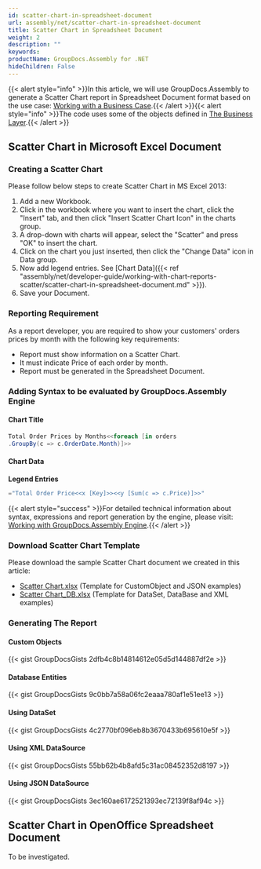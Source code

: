 ```yaml
---
id: scatter-chart-in-spreadsheet-document
url: assembly/net/scatter-chart-in-spreadsheet-document
title: Scatter Chart in Spreadsheet Document
weight: 2
description: ""
keywords: 
productName: GroupDocs.Assembly for .NET
hideChildren: False
---
```

{{< alert style="info" >}}In this article, we will use GroupDocs.Assembly to generate a Scatter Chart report in Spreadsheet Document format based on the use case: [Working with a Business Case](https://docs.groupdocs.com/assembly/net/working-with-a-business-case/).{{< /alert >}}{{< alert style="info" >}}The code uses some of the objects defined in [The Business Layer](https://docs.groupdocs.com/assembly/net/the-business-layer/).{{< /alert >}}

## Scatter Chart in Microsoft Excel Document

### Creating a Scatter Chart

Please follow below steps to create Scatter Chart in MS Excel 2013:

1.  Add a new Workbook.
2.  Click in the workbook where you want to insert the chart, click the "Insert" tab, and then click "Insert Scatter Chart Icon" in the charts group.
3.  A drop-down with charts will appear, select the "Scatter" and press "OK" to insert the chart.
4.  Click on the chart you just inserted, then click the "Change Data" icon in Data group.
5.  Now add legend entries. See [Chart Data]({{< ref "assembly/net/developer-guide/working-with-chart-reports-scatter/scatter-chart-in-spreadsheet-document.md" >}}).
6.  Save your Document.

### Reporting Requirement

As a report developer, you are required to show your customers' orders prices by month with the following key requirements:

*   Report must show information on a Scatter Chart.
*   It must indicate Price of each order by month.
*   Report must be generated in the Spreadsheet Document.

### Adding Syntax to be evaluated by GroupDocs.Assembly Engine

#### Chart Title

```csharp
Total Order Prices by Months<<foreach [in orders
.GroupBy(c => c.OrderDate.Month)]>>
```

#### Chart Data

**Legend Entries**

```csharp
="Total Order Price<<x [Key]>><<y [Sum(c => c.Price)]>>"
```

{{< alert style="success" >}}For detailed technical information about syntax, expressions and report generation by the engine, please visit: [Working with GroupDocs.Assembly Engine](https://docs.groupdocs.com/assembly/net/working-with-groupdocs-assembly-engine/).{{< /alert >}}

### Download Scatter Chart Template

Please download the sample Scatter Chart document we created in this article:

*   [Scatter Chart.xlsx](https://github.com/groupdocsassembly/GroupDocs_Assembly_NET/blob/master/Examples/Data/Source/Spreadsheet%20Templates/Scatter%20Chart.xlsx?raw=true) (Template for CustomObject and JSON examples) 
*   [Scatter Chart\_DB.xlsx](https://github.com/groupdocsassembly/GroupDocs_Assembly_NET/blob/master/Examples/Data/Source/Spreadsheet%20Templates/Scatter%20Chart_DB.xlsx?raw=true) (Template for DataSet, DataBase and XML examples)

### Generating The Report

#### Custom Objects

{{< gist GroupDocsGists 2dfb4c8b14814612e05d5d144887df2e >}}



#### Database Entities

{{< gist GroupDocsGists 9c0bb7a58a06fc2eaaa780af1e51ee13 >}}



#### Using DataSet

{{< gist GroupDocsGists 4c2770bf096eb8b3670433b695610e5f >}}



#### Using XML DataSource

{{< gist GroupDocsGists 55bb62b4b8afd5c31ac08452352d8197 >}}



#### Using JSON DataSource

{{< gist GroupDocsGists 3ec160ae6172521393ec72139f8af94c >}}



## Scatter Chart in OpenOffice Spreadsheet Document

To be investigated.
